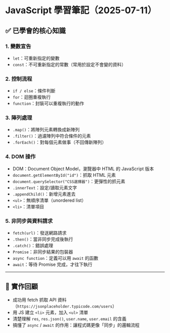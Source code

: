 # JavaScript 學習筆記（2025-07-11）

## ✅ 已學會的核心知識

### 1. 變數宣告
- `let`：可重新指定的變數
- `const`：不可重新指定的常數（常用於設定不會變的資料）

### 2. 控制流程
- `if / else`：條件判斷
- `for`：迴圈重複執行
- `function`：封裝可以重複執行的動作

### 3. 陣列處理
- `.map()`：將陣列元素轉換成新陣列
- `.filter()`：過濾陣列中符合條件的元素
- `.forEach()`：對每個元素做事（不回傳新陣列）

### 4. DOM 操作
- DOM：Document Object Model，瀏覽器中 HTML 的 JavaScript 版本
- `document.getElementById("id")`：抓取 HTML 元素
- `document.querySelector("CSS選擇器")`：更彈性的抓元素
- `.innerText`：設定/讀取元素文字
- `.appendChild()`：新增元素進去
- `<ul>`：無順序清單（unordered list）
- `<li>`：清單項目

### 5. 非同步與資料請求
- `fetch(url)`：發送網路請求
- `.then()`：當非同步完成後執行
- `.catch()`：錯誤處理
- `Promise`：非同步結果的包裝器
- `async function`：定義可以用 `await` 的函數
- `await`：等待 Promise 完成，才往下執行

---

## 🧪 實作回顧
- 成功用 fetch 抓取 API 資料（`https://jsonplaceholder.typicode.com/users`）
- 用 JS 建立 `<li>` 元素，加入 `<ul>` 清單
- 清楚理解 `res`, `res.json()`, `user.name`, `user.email` 的含義
- 搞懂了 `async` / `await` 的作用：讓程式碼更像「同步」的邏輯流程
